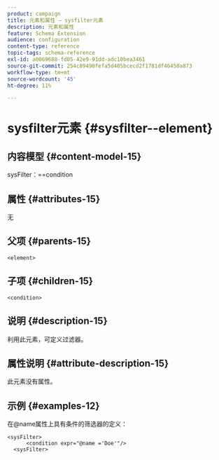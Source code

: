 ```yaml
---
product: campaign
title: 元素和属性 — sysfilter元素
description: 元素和属性
feature: Schema Extension
audience: configuration
content-type: reference
topic-tags: schema-reference
exl-id: a0069688-fd05-42e9-91dd-adc10bea3461
source-git-commit: 254c89490fefa5d405bcecd2f1781df46450a873
workflow-type: tm+mt
source-wordcount: '45'
ht-degree: 11%

---
```


# sysfilter元素 {#sysfilter--element}


## 内容模型 {#content-model-15}

sysFilter：==condition

## 属性 {#attributes-15}

无

## 父项 {#parents-15}

`<element>`

## 子项 {#children-15}

`<condition>`

## 说明 {#description-15}

利用此元素，可定义过滤器。

## 属性说明 {#attribute-description-15}

此元素没有属性。

## 示例 {#examples-12}

在@name属性上具有条件的筛选器的定义：

```
<sysFilter>
      <condition expr="@name ='Doe'"/>
  <sysFilter>
```
